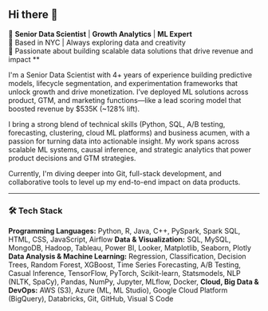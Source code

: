 ## Hi there 👋

<!--
**revatikharate/revatikharate** is a ✨ _special_ ✨ repository because its `README.md` (this file) appears on your GitHub profile.

Here are some ideas to get you started:

- 🔭 I’m currently working on ...
- 🌱 I’m currently learning ...
- 👯 I’m looking to collaborate on ...
- 🤔 I’m looking for help with ...
- 💬 Ask me about ...
- 📫 How to reach me: ...
- 😄 Pronouns: ...
- ⚡ Fun fact: ...
-->
💼 **Senior Data Scientist** | **Growth Analytics** | **ML Expert**  
📍 Based in NYC | Always exploring data and creativity  
🌟 Passionate about building scalable data solutions that drive revenue and impact ** 

I'm a Senior Data Scientist with 4+ years of experience building predictive models, lifecycle segmentation, and experimentation frameworks that unlock growth and drive monetization. I’ve deployed ML solutions across product, GTM, and marketing functions—like a lead scoring model that boosted revenue by $535K (~128% lift).

I bring a strong blend of technical skills (Python, SQL, A/B testing, forecasting, clustering, cloud ML platforms) and business acumen, with a passion for turning data into actionable insight. My work spans across scalable ML systems, causal inference, and strategic analytics that power product decisions and GTM strategies.

Currently, I'm diving deeper into Git, full-stack development, and collaborative tools to level up my end-to-end impact on data products.

---

### 🛠 Tech Stack
**Programming Languages:** Python, R, Java, C++, PySpark, Spark SQL, HTML, CSS, JavaScript, Airflow
**Data & Visualization:** SQL, MySQL, MongoDB, Hadoop, Tableau, Power BI, Looker, Matplotlib, Seaborn, Plotly
**Data Analysis & Machine Learning:** Regression, Classification, Decision Trees, Random Forest, XGBoost, Time Series Forecasting, A/B Testing, Casual Inference, TensorFlow, PyTorch, Scikit-learn, Statsmodels, NLP (NLTK, SpaCy), Pandas, NumPy, Jupyter, MLflow, Docker, 
**Cloud, Big Data & DevOps:** AWS (S3), Azure (ML, ML Studio), Google Cloud Platform (BigQuery), Databricks, Git, GitHub, Visual S Code
 



